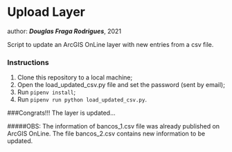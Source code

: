 # Upload Layer
author: ***Douglas Fraga Rodrigues***, 2021

Script to update an ArcGIS OnLine layer with new entries from a csv file.

### Instructions

1. Clone this repository to a local machine;
1. Open the load_updated_csv.py file and set the password (sent by email);
1. Run ```pipenv install```;
1. Run ```pipenv run python load_updated_csv.py```.

###Congrats!!! The layer is updated...



#####OBS: 
The information of bancos_1.csv file was already published on ArcGIS OnLine.
The file bancos_2.csv contains new information to be updated.